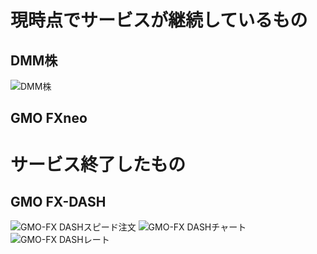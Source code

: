 # 現時点でサービスが継続しているもの

## DMM株
![DMM株](https://user-images.githubusercontent.com/1941442/71476194-336f7700-2827-11ea-8d03-59e248a42ee1.jpg)

## GMO FXneo


# サービス終了したもの

## GMO FX-DASH
![GMO-FX DASHスピード注文](https://user-images.githubusercontent.com/1941442/71476292-a547c080-2827-11ea-8e7e-e9341340ada2.jpg)
![GMO-FX DASHチャート](https://user-images.githubusercontent.com/1941442/71476293-a547c080-2827-11ea-9ae2-f9133864f6f4.jpg)
![GMO-FX DASHレート](https://user-images.githubusercontent.com/1941442/71476294-a547c080-2827-11ea-8d7c-c91485871dba.jpg)
